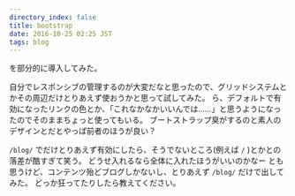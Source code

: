 ```yaml
---
directory_index: false
title: bootstrap
date: 2016-10-25 02:25 JST
tags: blog
---
```


を部分的に導入してみた。

自分でレスポンシブの管理するのが大変だなと思ったので、グリッドシステムとかその周辺だけとりあえず使おうかと思って試してみた。
ら、デフォルトで有効になったリンクの色とか、「これなかなかいいんでは……」と思うようになったのでそのままちょっと使ってもいる。
ブートストラップ臭がするのと素人のデザインとだとやっぱ前者のほうが良い？

`/blog/` でだけとりあえず有効にしたら、そうでないところ(例えば `/` )とかとの落差が酷すぎて笑う。
どうせ入れるなら全体に入れたほうがいいのかなー とも思うけど、コンテンツ殆どブログしかないし、とりあえず `/blog/` だけで出してみた。
どっか狂ってたりしたら教えてください。
